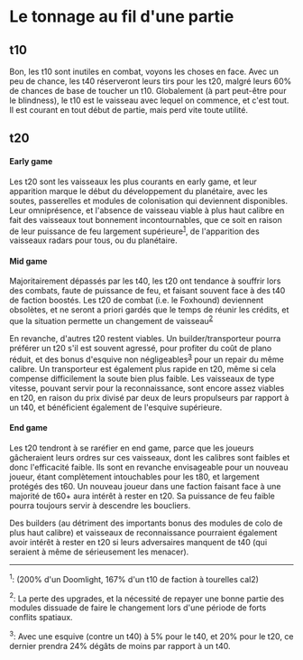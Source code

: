 # Le tonnage au fil d'une partie

## t10

Bon, les t10 sont inutiles en combat, voyons les choses en face. Avec un peu 
de chance, les t40 réserveront leurs tirs pour les t20, malgré leurs 60% de 
chances de base de toucher un t10. Globalement (à part peut-être pour le 
blindness), le t10 est le vaisseau avec lequel on commence, et c'est tout. Il 
est courant en tout début de partie, mais perd vite toute utilité.

## t20

#### Early game
Les t20 sont les vaisseaux les plus courants en early game, et leur apparition 
marque le début du développement du planétaire, avec les soutes, passerelles et 
modules de colonisation qui deviennent disponibles.
Leur omniprésence, et l'absence de vaisseau viable à plus haut calibre en fait 
des vaisseaux tout bonnement incontournables, que ce soit en raison de leur 
puissance de feu largement supérieure<sup>[1](#n1)</sup>, de l'apparition des 
vaisseaux radars pour tous, ou du planétaire.

#### Mid game
Majoritairement dépassés par les t40, les t20 ont tendance à souffrir lors des 
combats, faute de puissance de feu, et faisant souvent face à des t40 de faction 
boostés. Les t20 de combat (i.e. le Foxhound) deviennent obsolètes, et ne seront 
a priori gardés que le temps de réunir les crédits, et que la situation permette 
un changement de vaisseau<sup>[2](#n2)</sup>

En revanche, d'autres t20 restent viables. Un builder/transporteur pourra préférer 
un t20 s'il est souvent agressé, pour profiter du coût de plano réduit, et des 
bonus d'esquive non négligeables<sup>[3](#n3)</sup> pour un repair du même calibre.
Un transporteur  est également plus rapide en t20, même si cela compense difficilement
la soute bien plus faible. Les vaisseaux de type vitesse, pouvant servir pour la
reconnaissance, sont encore assez viables en t20, en raison du prix divisé par deux 
de leurs propulseurs par rapport à un t40, et bénéficient également de l'esquive supérieure.

#### End game
Les t20 tendront à se raréfier en end game, parce que les joueurs gâcheraient 
leurs ordres sur ces vaisseaux, dont les calibres sont faibles et donc l'efficacité 
faible. Ils sont en revanche envisageable pour un nouveau joueur, étant complètement 
intouchables pour les t80, et largement protégés des t60. Un nouveau joueur dans une 
faction faisant face à une majorité de t60+ aura intérêt à rester en t20. Sa puissance 
de feu faible pourra toujours servir à descendre les boucliers.

Des builders (au détriment des importants bonus des modules de colo de plus haut calibre) 
et vaisseaux de reconnaissance pourraient également avoir intérêt à rester 
en t20 si leurs adversaires manquent de t40 (qui seraient à même de sérieusement 
les menacer).


---

<a name="n1"><sup>1</sup></a>: (200% d'un Doomlight, 167% d'un t10 de faction à tourelles cal2)

<a name="n2"><sup>2</sup></a>: La perte des upgrades, et la nécessité de repayer une bonne partie des 
modules dissuade de faire le changement lors d'une période de forts conflits 
spatiaux. 

<a name="n3"><sup>3</sup></a>: Avec une esquive (contre un t40) à 5% pour le t40, et 20% pour le t20, 
ce dernier prendra 24% dégâts de moins par rapport à un t40.
